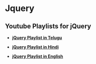 # Jquery

## Youtube Playlists for jQuery 

- **[jQuery Playlist in Telugu](https://www.youtube.com/playlist?list=PLzdWZT-ZJD08NjTzxCj6-IrKf5R3gWDcB)**

- **[jQuery Playlist in Hindi](https://www.youtube.com/playlist?list=PL0b6OzIxLPbzSyiC0PFaqeabe1aGhfrbW)**

- **[jQuery Playlist in English](https://www.youtube.com/watch?v=QhQ4m5g2fhA)**
